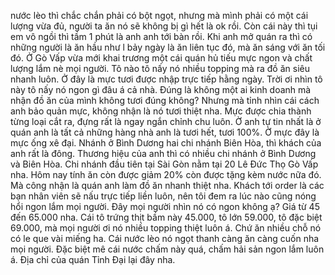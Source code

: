 nước lèo thì chắc chắn phải có bột ngọt, nhưng mà mình phải có một cái lượng vừa đủ, người ta ăn nó sẽ không bị gì hết là ok rồi. Còn cái này thì tụi em vô ngồi thì tầm 1 phút là anh anh tới bàn rồi. Khi anh mở quán ra thì có những người là ăn hầu như l bảy ngày là ăn liên tục đó, mà ăn sáng với ăn tối đó. Ở Gò Vấp vừa mới khai trương một cái quán hủ tiếu mực ngon và chất lượng lắm nè mọi người. Tô nào tô nấy nó nhiều topping mà ra đồ ăn siêu nhanh luôn. Ở đây là mực tươi được nhập trực tiếp hằng ngày. Trời ơi nhìn tô này tô nấy nó ngon gì đâu á cả nhà. Đúng là không một ai kinh doanh mà nhận đồ ăn của mình không tươi đúng không? Nhưng mà tỉnh nhìn cái cách anh bảo quản mực, không nhận là nó tươi thiệt nha. Mực được chia thành từng loại cắt ra, đựng rất là ngay ngắn chỉnh chu luôn. Ờ anh tự tin nhất là ở quán anh là tất cả những hàng nhà anh là tươi hết, tươi 100%. Ờ mực đây là mực ống xê đại. Nhánh ở Bình Dương hai chi nhánh Biên Hòa, thì khách của anh rất là đông. Thương hiệu của anh thì có nhiều chi nhánh ở Bình Dương và Biên Hòa. Chi nhánh đầu tiên tại Sài Gòn nằm tại 20 Lê Đức Thọ Gò Vấp nha. Hôm nay tính ăn còn được giảm 20% còn được tặng kèm nước nữa đó. Mà công nhận là quán anh làm đồ ăn nhanh thiệt nha. Khách tới order là các bạn nhân viên sẽ nấu trực tiếp liền luôn, nên tôi đem ra lúc nào cũng nóng hổi ngon lắm mọi người. Đây mọi người nhìn nó có ngon không ạ? Giá từ 45 đến 65.000 nha. Cái tô trứng thịt bầm này 45.000, tô lớn 59.000, tô đặc biệt 69.000, mà mọi người ơi nó nhiều topping thiệt luôn á. Chứ ăn nhiều chỗ nó có le que vài miếng ha. Cái nước lèo nó ngọt thanh càng ăn càng cuốn nha mọi người. Đặc biệt mê cái nước chấm này quá, chấm hải sản ngon lắm luôn á. Địa chỉ của quán Tỉnh Đại lại đây nha.